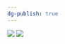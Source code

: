 ```yaml
---
dg-publish: true
---
```

![](https://i.imgur.com/wMS3Aa8.jpeg)
![](https://i.imgur.com/Uj1YvcF.png)
